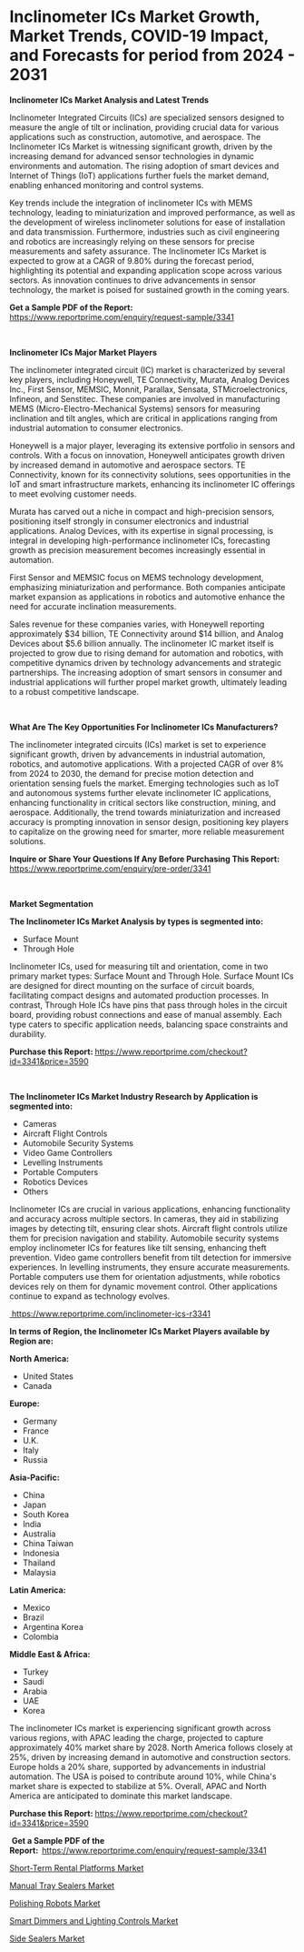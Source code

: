 <p><h1>Inclinometer ICs Market Growth, Market Trends, COVID-19 Impact, and Forecasts for period from 2024 - 2031</h1></p><p><strong>Inclinometer ICs Market Analysis and Latest Trends</strong></p>
<p><p>Inclinometer Integrated Circuits (ICs) are specialized sensors designed to measure the angle of tilt or inclination, providing crucial data for various applications such as construction, automotive, and aerospace. The Inclinometer ICs Market is witnessing significant growth, driven by the increasing demand for advanced sensor technologies in dynamic environments and automation. The rising adoption of smart devices and Internet of Things (IoT) applications further fuels the market demand, enabling enhanced monitoring and control systems. </p><p>Key trends include the integration of inclinometer ICs with MEMS technology, leading to miniaturization and improved performance, as well as the development of wireless inclinometer solutions for ease of installation and data transmission. Furthermore, industries such as civil engineering and robotics are increasingly relying on these sensors for precise measurements and safety assurance. The Inclinometer ICs Market is expected to grow at a CAGR of 9.80% during the forecast period, highlighting its potential and expanding application scope across various sectors. As innovation continues to drive advancements in sensor technology, the market is poised for sustained growth in the coming years.</p></p>
<p><strong>Get a Sample PDF of the Report:&nbsp;</strong> <a href="https://www.reportprime.com/enquiry/request-sample/3341">https://www.reportprime.com/enquiry/request-sample/3341</a></p>
<p>&nbsp;</p>
<p><strong>Inclinometer ICs Major Market Players</strong></p>
<p><p>The inclinometer integrated circuit (IC) market is characterized by several key players, including Honeywell, TE Connectivity, Murata, Analog Devices Inc., First Sensor, MEMSIC, Monnit, Parallax, Sensata, STMicroelectronics, Infineon, and Senstitec. These companies are involved in manufacturing MEMS (Micro-Electro-Mechanical Systems) sensors for measuring inclination and tilt angles, which are critical in applications ranging from industrial automation to consumer electronics.</p><p>Honeywell is a major player, leveraging its extensive portfolio in sensors and controls. With a focus on innovation, Honeywell anticipates growth driven by increased demand in automotive and aerospace sectors. TE Connectivity, known for its connectivity solutions, sees opportunities in the IoT and smart infrastructure markets, enhancing its inclinometer IC offerings to meet evolving customer needs.</p><p>Murata has carved out a niche in compact and high-precision sensors, positioning itself strongly in consumer electronics and industrial applications. Analog Devices, with its expertise in signal processing, is integral in developing high-performance inclinometer ICs, forecasting growth as precision measurement becomes increasingly essential in automation.</p><p>First Sensor and MEMSIC focus on MEMS technology development, emphasizing miniaturization and performance. Both companies anticipate market expansion as applications in robotics and automotive enhance the need for accurate inclination measurements.</p><p>Sales revenue for these companies varies, with Honeywell reporting approximately $34 billion, TE Connectivity around $14 billion, and Analog Devices about $5.6 billion annually. The inclinometer IC market itself is projected to grow due to rising demand for automation and robotics, with competitive dynamics driven by technology advancements and strategic partnerships. The increasing adoption of smart sensors in consumer and industrial applications will further propel market growth, ultimately leading to a robust competitive landscape.</p></p>
<p>&nbsp;</p>
<p><strong>What Are The Key Opportunities For Inclinometer ICs Manufacturers?</strong></p>
<p><p>The inclinometer integrated circuits (ICs) market is set to experience significant growth, driven by advancements in industrial automation, robotics, and automotive applications. With a projected CAGR of over 8% from 2024 to 2030, the demand for precise motion detection and orientation sensing fuels the market. Emerging technologies such as IoT and autonomous systems further elevate inclinometer IC applications, enhancing functionality in critical sectors like construction, mining, and aerospace. Additionally, the trend towards miniaturization and increased accuracy is prompting innovation in sensor design, positioning key players to capitalize on the growing need for smarter, more reliable measurement solutions.</p></p>
<p><strong>Inquire or Share Your Questions If Any Before Purchasing This Report:</strong> <a href="https://www.reportprime.com/enquiry/pre-order/3341">https://www.reportprime.com/enquiry/pre-order/3341</a></p>
<p>&nbsp;</p>
<p><strong>Market Segmentation</strong></p>
<p><strong>The Inclinometer ICs Market Analysis by types is segmented into:</strong></p>
<p><ul><li>Surface Mount</li><li>Through Hole</li></ul></p>
<p><p>Inclinometer ICs, used for measuring tilt and orientation, come in two primary market types: Surface Mount and Through Hole. Surface Mount ICs are designed for direct mounting on the surface of circuit boards, facilitating compact designs and automated production processes. In contrast, Through Hole ICs have pins that pass through holes in the circuit board, providing robust connections and ease of manual assembly. Each type caters to specific application needs, balancing space constraints and durability.</p></p>
<p><strong>Purchase this Report:&nbsp;</strong><a href="https://www.reportprime.com/checkout?id=3341&price=3590">https://www.reportprime.com/checkout?id=3341&price=3590</a></p>
<p>&nbsp;</p>
<p><strong>The Inclinometer ICs Market Industry Research by Application is segmented into:</strong></p>
<p><ul><li>Cameras</li><li>Aircraft Flight Controls</li><li>Automobile Security Systems</li><li>Video Game Controllers</li><li>Levelling Instruments</li><li>Portable Computers</li><li>Robotics Devices</li><li>Others</li></ul></p>
<p><p>Inclinometer ICs are crucial in various applications, enhancing functionality and accuracy across multiple sectors. In cameras, they aid in stabilizing images by detecting tilt, ensuring clear shots. Aircraft flight controls utilize them for precision navigation and stability. Automobile security systems employ inclinometer ICs for features like tilt sensing, enhancing theft prevention. Video game controllers benefit from tilt detection for immersive experiences. In levelling instruments, they ensure accurate measurements. Portable computers use them for orientation adjustments, while robotics devices rely on them for dynamic movement control. Other applications continue to expand as technology evolves.</p></p>
<p><a href="https://www.reportprime.com/inclinometer-ics-r3341">&nbsp;https://www.reportprime.com/inclinometer-ics-r3341</a></p>
<p><strong>In terms of Region, the Inclinometer ICs Market Players available by Region are:</strong></p>
<p>
    <p> <strong> North America: </strong>
        <ul>
            <li>United States</li>
            <li>Canada</li>
        </ul>
        </p> 
    <p> <strong> Europe: </strong>
        <ul>
            <li>Germany</li>
            <li>France</li>
            <li>U.K.</li>
            <li>Italy</li>
            <li>Russia</li>
        </ul>
        </p> 
    <p> <strong> Asia-Pacific: </strong>
        <ul>
            <li>China</li>
            <li>Japan</li>
            <li>South Korea</li>
            <li>India</li>
            <li>Australia</li>
            <li>China Taiwan</li>
            <li>Indonesia</li>
            <li>Thailand</li>
            <li>Malaysia</li>
        </ul>
        </p> 
    <p> <strong> Latin America: </strong>
        <ul>
            <li>Mexico</li>
            <li>Brazil</li>
            <li>Argentina Korea</li>
            <li>Colombia</li>
        </ul>
        </p> 
    <p> <strong> Middle East & Africa: </strong>
        <ul>
            <li>Turkey</li>
            <li>Saudi</li>
            <li>Arabia</li>
            <li>UAE</li>
            <li>Korea</li>
        </ul>
    </p>
    </p>
<p><p>The inclinometer ICs market is experiencing significant growth across various regions, with APAC leading the charge, projected to capture approximately 40% market share by 2028. North America follows closely at 25%, driven by increasing demand in automotive and construction sectors. Europe holds a 20% share, supported by advancements in industrial automation. The USA is poised to contribute around 10%, while China's market share is expected to stabilize at 5%. Overall, APAC and North America are anticipated to dominate this market landscape.</p></p>
<p><strong>Purchase this Report: </strong><a href="https://www.reportprime.com/checkout?id=3341&price=3590">https://www.reportprime.com/checkout?id=3341&price=3590</a></p>
<p>&nbsp;<strong>Get a Sample PDF of the Report:&nbsp;&nbsp;</strong><a href="https://www.reportprime.com/enquiry/request-sample/3341">https://www.reportprime.com/enquiry/request-sample/3341</a></p>
<p><strong></strong></p>
<p><p><a href="https://issuu.com/reportprime-2/docs/short-term-rental-platforms-market-_00a5e7d825f8df">Short-Term Rental Platforms Market</a></p><p><a href="https://www.linkedin.com/pulse/manual-tray-sealers-market-size-share-growth-analysis-type-application-vpysc?trackingId=3s5gsiTOSd%2BX1ce5qqFjSg%3D%3D">Manual Tray Sealers Market</a></p><p><a href="https://www.linkedin.com/pulse/in-depth-analysis-global-polishing-robots-market-scope-its-rapid-qso5c?trackingId=i436O6ubTk%2B8a1L3XctoFA%3D%3D">Polishing Robots Market</a></p><p><a href="https://issuu.com/reportprime-2/docs/smart-dimmers-and-lighting-controls_f346b5647e7a11">Smart Dimmers and Lighting Controls Market</a></p><p><a href="https://www.linkedin.com/pulse/side-sealers-market-indicators-size-regional-breakdown-player-2xl0c?trackingId=MzviZaNLR1ior4yL5BdI9A%3D%3D">Side Sealers Market</a></p></p>